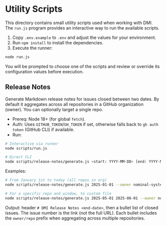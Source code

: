 # Utility Scripts

This directory contains small utility scripts used when working with DMI.
The `run.js` program provides an interactive way to run the available scripts.

1. Copy `.env.example` to `.env` and adjust the values for your environment.
2. Run `npm install` to install the dependencies.
3. Execute the runner:

```bash
node run.js
```

You will be prompted to choose one of the scripts and review or override its
configuration values before execution.

## Release Notes

Generate Markdown release notes for issues closed between two dates. By default it aggregates across all repositories in a GitHub organization (owner). You can optionally target a single repo.

- Prereq: Node 18+ (for global `fetch`).
- Auth: Uses `GITHUB_TOKEN`/`GH_TOKEN` if set, otherwise falls back to `gh auth token` (GitHub CLI) if available.
- Run:

```bash
# Interactive via runner
node scripts/run.js

# Direct CLI
node scripts/release-notes/generate.js <start: YYYY-MM-DD> [end: YYYY-MM-DD] [--owner OWNER] [--repo REPO] [--out PATH]
```

Examples:

```bash
# From January 1st to today (all repos in org)
node scripts/release-notes/generate.js 2025-01-01 --owner nominal-systems

# For a specific repo and window, to custom file
node scripts/release-notes/generate.js 2025-05-01 2025-06-01 --owner nominal-systems --repo some-repo --out notes.md
```

Output: header `# DMI Release Notes <end-date>`, then a bullet list of closed issues. The issue number is the link (not the full URL). Each bullet includes the `owner/repo` prefix when aggregating across multiple repositories.
